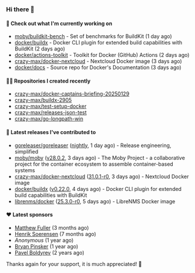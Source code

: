 ### Hi there 👋

#### 👷 Check out what I'm currently working on

- [moby/buildkit-bench](https://github.com/moby/buildkit-bench) - Set of benchmarks for BuildKit (1 day ago)
- [docker/buildx](https://github.com/docker/buildx) - Docker CLI plugin for extended build capabilities with BuildKit (2 days ago)
- [docker/actions-toolkit](https://github.com/docker/actions-toolkit) - Toolkit for Docker (GitHub) Actions (2 days ago)
- [crazy-max/docker-nextcloud](https://github.com/crazy-max/docker-nextcloud) - Nextcloud Docker image (3 days ago)
- [docker/docs](https://github.com/docker/docs) - Source repo for Docker&#39;s Documentation (3 days ago)

#### 👨‍💻 Repositories I created recently

- [crazy-max/docker-captains-briefing-20250129](https://github.com/crazy-max/docker-captains-briefing-20250129)
- [crazy-max/buildx-2905](https://github.com/crazy-max/buildx-2905)
- [crazy-max/test-setup-docker](https://github.com/crazy-max/test-setup-docker)
- [crazy-max/releases-json-test](https://github.com/crazy-max/releases-json-test)
- [crazy-max/go-longpath-win](https://github.com/crazy-max/go-longpath-win)

#### 🚀 Latest releases I've contributed to

- [goreleaser/goreleaser](https://github.com/goreleaser/goreleaser) ([nightly](https://github.com/goreleaser/goreleaser/releases/tag/nightly), 1 day ago) - Release engineering, simplified
- [moby/moby](https://github.com/moby/moby) ([v28.0.2](https://github.com/moby/moby/releases/tag/v28.0.2), 3 days ago) - The Moby Project - a collaborative project for the container ecosystem to assemble container-based systems
- [crazy-max/docker-nextcloud](https://github.com/crazy-max/docker-nextcloud) ([31.0.1-r0](https://github.com/crazy-max/docker-nextcloud/releases/tag/31.0.1-r0), 3 days ago) - Nextcloud Docker image
- [docker/buildx](https://github.com/docker/buildx) ([v0.22.0](https://github.com/docker/buildx/releases/tag/v0.22.0), 4 days ago) - Docker CLI plugin for extended build capabilities with BuildKit
- [librenms/docker](https://github.com/librenms/docker) ([25.3.0-r0](https://github.com/librenms/docker/releases/tag/25.3.0-r0), 5 days ago) - LibreNMS Docker image

#### ❤️ Latest sponsors
- [Matthew Fuller](https://github.com/mathematics333) (3 months ago)
- [Henrik Soerensen](https://github.com/hsoerensen) (7 months ago)
- _Anonymous_ (1 year ago)
- [Bryan Pinsker](https://github.com/BryanPinsker) (1 year ago)
- [Pavel Boldyrev](https://github.com/bpg) (2 years ago)

Thanks again for your support, it is much appreciated! 🙏
